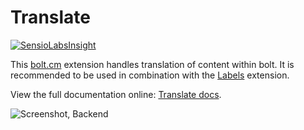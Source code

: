 Translate
=========

[![SensioLabsInsight][sensio.png]][sensio]

This [bolt.cm](https://bolt.cm/) extension handles translation of content
within bolt. It is recommended to be used in combination with the
[Labels][labels] extension.

View the full documentation online: [Translate docs][docs].

![Screenshot, Backend][screenshot]

[docs]: https://bolttranslate.github.io/translate
[labels]: https://bolttranslate.github.io/labels
[screenshot]: https://cloud.githubusercontent.com/assets/343392/10799822/23900e48-7daf-11e5-86ad-c7f7730a0b13.png
[sensio.png]: https://insight.sensiolabs.com/projects/aeda0c78-7b25-427e-aa90-39b21ab1f8df/mini.png
[sensio]: https://insight.sensiolabs.com/projects/aeda0c78-7b25-427e-aa90-39b21ab1f8df
